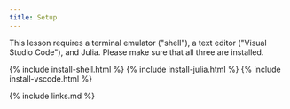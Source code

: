```yaml
---
title: Setup
---
```


This lesson requires a terminal emulator ("shell"), a text editor
("Visual Studio Code"), and Julia. Please make sure that all three are installed.

{% include install-shell.html %}
{% include install-julia.html %}
{% include install-vscode.html %}

{% include links.md %}
